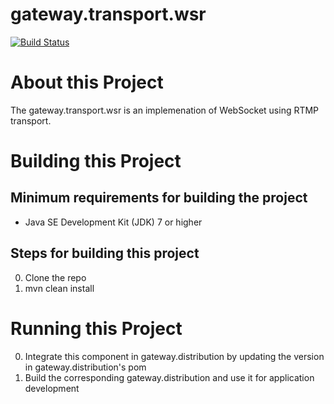 # gateway.transport.wsr

[![Build Status][build-status-image]][build-status]

[build-status-image]: https://travis-ci.org/kaazing/gateway.transport.wsr.svg?branch=develop
[build-status]: https://travis-ci.org/kaazing/gateway.transport.wsr

# About this Project

The gateway.transport.wsr is an implemenation of WebSocket using RTMP transport. 

# Building this Project

## Minimum requirements for building the project
* Java SE Development Kit (JDK) 7 or higher

## Steps for building this project
0. Clone the repo
0. mvn clean install

# Running this Project

0. Integrate this component in gateway.distribution by updating the version in gateway.distribution's pom
0. Build the corresponding gateway.distribution and use it for application development
